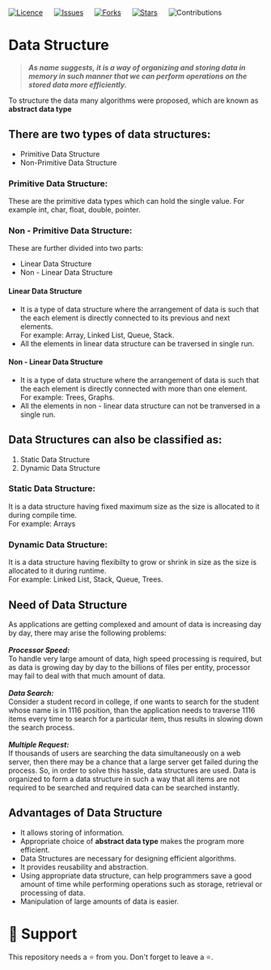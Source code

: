 [![Licence](https://img.shields.io/github/license/bishtanuj/dataStructure?style=for-the-badge)](./LICENSE) &emsp;
[![Issues](https://img.shields.io/github/issues/bishtanuj/dataStructure?style=for-the-badge)](./ISSUES) &emsp;
[![Forks](https://img.shields.io/github/forks/bishtanuj/dataStructure?style=for-the-badge)](./FORKS) &emsp;
[![Stars](https://img.shields.io/github/stars/bishtanuj/dataStructure?style=for-the-badge)](./STARS) &emsp;
![Contributions](https://img.shields.io/static/v1.svg?label=Contributions&message=Welcome&style=for-the-badge&color=green) 

# Data Structure

> ***As name suggests, it is a way of organizing and storing data in memory in such manner that we can perform operations on the stored data more efficiently.***

<p>To structure the data many algorithms were proposed, which are known as <strong>abstract data type</strong></p>

## There are two types of data structures:
<ul>
  <li>Primitive Data Structure</li>
  <li>Non-Primitive Data Structure</li>
</ul>

### Primitive Data Structure:
<p>These are the primitive data types which can hold the single value. For example int, char, float, double, pointer.</p>

### Non - Primitive Data Structure:
<p>These are further divided into two parts:</p>
<ul>
    <li>Linear Data Structure</li>
    <li>Non - Linear Data Structure</li>
</ul>

#### Linear Data Structure
<p>
  <ul>
    <li> 
      It is a type of data structure where the arrangement of data is such that the each element is directly connected to its previous and next elements.
      <br>
      For example: Array, Linked List, Queue, Stack.
    </li>
    <li>
      All the elements in linear data structure can be traversed in single run.
    </li>
  </ul>
</p>

#### Non - Linear Data Structure
<p>
  <ul>
    <li>
      It is a type of data structure where the arrangement of data is such that the each element is directly connected with more than one element.
      <br>
      For example: Trees, Graphs.
    </li>
    <li>
      All the elements in non - linear data structure can not be tranversed in a single run.
    </li>
  </ul>
</p>

## Data Structures can also be classified as:
<ol>
  <li>Static Data Structure</li>
  <li>Dynamic Data Structure</li>
</ol>

### Static Data Structure:
<p>
  It is a data structure having fixed maximum size as the size is allocated to it during compile time.
  <br>
  For example: Arrays
</p>

### Dynamic Data Structure:
<p>
  It is a data structure having flexibilty to grow or shrink in size as the size is allocated to it during runtime.
  <br>
  For example: Linked List, Stack, Queue, Trees.
</p>

## Need of Data Structure
As applications are getting complexed and amount of data is increasing day by day, there may arise the following problems:
<br>
<br>
**_Processor Speed:_**
<br>
To handle very large amount of data, high speed processing is required, but as data is growing day by day to the billions of files per entity, processor may fail to deal with that much amount of data.
<br>
<br>
***Data Search:***
<br>
Consider a student record in college, if one wants to search for the student whose name is in 1116 position, than the application needs to traverse 1116 items every time to search for a particular item, thus results in slowing down the search process.
<br>
<br>
***Multiple Request:***
<br>
If thousands of users are searching the data simultaneously on a web server, then there may be a chance that a large server get failed during the process. So, in order to solve this hassle, data structures are used. Data is organized to form a data structure in such a way that all items are not required to be searched and required data can be searched instantly.

## Advantages of Data Structure
* It allows storing of information.
* Appropriate choice of **abstract data type** makes the program more efficient.
* Data Structures are necessary for designing efficient algorithms.
* It provides reusability and abstraction.
* Using appropriate data structure, can help programmers save a good amount of time while performing operations such as storage, retrieval or processing of data.
* Manipulation of large amounts of data is easier.

# :pray: Support
This repository needs a :star: from you. Don't forget to leave a :star:.
